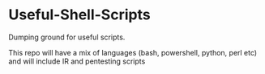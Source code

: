 # Useful-Shell-Scripts
Dumping ground for useful scripts.

This repo will have a mix of languages (bash, powershell, python, perl etc) and will include IR and pentesting scripts
